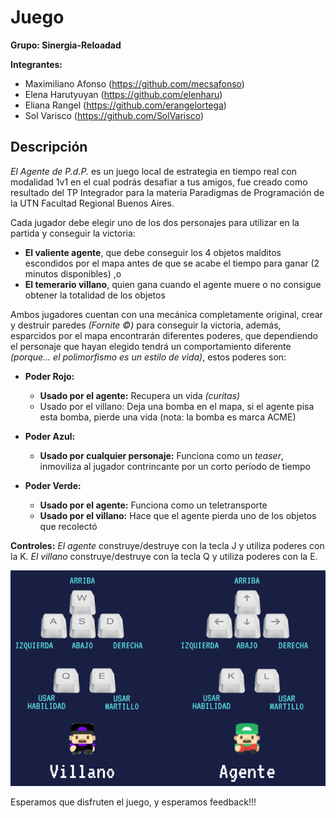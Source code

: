 # Juego

**Grupo: Sinergia-Reloadad**

**Integrantes:**
* Maximiliano Afonso (https://github.com/mecsafonso)
* Elena Harutyuyan (https://github.com/elenharu)
* Eliana Rangel (https://github.com/erangelortega)
* Sol Varisco (https://github.com/SolVarisco)

## Descripción
_El Agente de P.d.P._ es un juego local de estrategia en tiempo real con modalidad 1v1 en el cual podrás desafiar a tus amigos, fue creado como resultado del TP Integrador para la materia Paradigmas de Programación de la UTN Facultad Regional Buenos Aires. 

Cada jugador debe elegir uno de los dos personajes para utilizar en la partida y conseguir la victoria:

* **El valiente agente**, que debe conseguir los 4 objetos malditos escondidos por el mapa antes de que se acabe el tiempo para ganar (2 minutos disponibles) ,o 
* **El temerario villano**, quien gana cuando el agente muere o no consigue obtener la totalidad de los objetos 
  
  
Ambos jugadores cuentan con una mecánica completamente original, crear y destruir paredes _(Fornite ©)_ para conseguir la victoria, además, esparcidos por el mapa encontrarán diferentes poderes, que dependiendo el personaje que hayan elegido tendrá un comportamiento diferente _(porque... el polimorfismo es un estilo de vida)_, estos poderes son:

* **Poder Rojo:**
  * **Usado por el agente:** Recupera un vida _(curitas)_
  * Usado por el villano: Deja una bomba en el mapa, si el agente pisa esta bomba, pierde una vida (nota: la bomba es marca ACME)

* **Poder Azul:**
  * **Usado por cualquier personaje:** Funciona como un _teaser_, inmoviliza al jugador contrincante por un corto período de tiempo
  
* **Poder Verde:**
  * **Usado por el agente:** Funciona como un teletransporte
  * **Usado por el villano:** Hace que el agente pierda uno de los objetos que recolectó
  
 **Controles:**
 _El agente_ construye/destruye con la tecla J y utiliza poderes con la K. 
 _El villano_ construye/destruye con la tecla Q y utiliza poderes con la E.
 
 <img src="comandos.png">
 
 
 Esperamos que disfruten el juego, y esperamos feedback!!!
